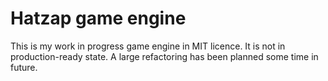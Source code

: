 Hatzap game engine
==================
This is my work in progress game engine in MIT licence. It is not in production-ready state. A large refactoring has been planned some time in future.
